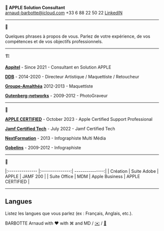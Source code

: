 ** APPLE Solution Consultant**  
arnaud-barbotte@icloud.com
+33 6 88 22 50 22
[LinkedIN](https://fr.linkedin.com/in/arnaudbarbotte)

---
👤

Quelques phrases à propos de vous. Parlez de votre expérience, de vos compétences et de vos objectifs professionnels.

---
🏗️

**[Appitel](https://www.appitel.fr)** - Since 2021 - Consultant en Solution APPLE

**[DDB](https://www.ddb.fr)** - 2014-2020 - Directeur Artistique / Maquettiste / Retoucheur

**[Groupe-Amalthéa](https://www.groupe-amalthea.fr)** 2012-2013 - Maquettiste

**[Gutenberg-networks](https://www.gutenberg.agency/)** - 2009-2012 - PhotoGraveur

---
 🏫

**[APPLE CERTIFIED](https://www.credly.com/badges/46ca5467-31b7-430e-b3f0-3fb8d27fa992)** - October 2023 - Apple Certified Support Professional

**[Jamf Certified Tech]([https://www.credly.com/badges/46ca5467-31b7-430e-b3f0-3fb8d27fa992](https://fr.linkedin.com/in/arnaudbarbotte))** - July 2022 - Jamf Certified Tech

**[NextFormation](https://nextformation.com/)** - 2013 - Infographiste Multi Média

**[Gobelins](https://www.gobelins.fr/)** - 2009-2012 - Infographiste

---
💼

|:--------------- |:---------------:| ---------------:|
| Création | Suite Adobe | APPLE | JAMF 200 |
| Suite Office | MDM | Apple Business | APPLE CERTIFIED |
<!-- | |  |  |  | -->

---

## Langues

Listez les langues que vous parlez (ex : Français, Anglais, etc.).

BARBOTTE Arnaud with ❤️ with &#8984; and MD / [✉️](mailto:arnaud-barbotte@icloud.com) / [📱](sms:0688225022)
